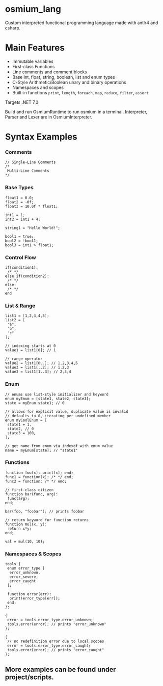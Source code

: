 # osmium_lang
Custom interpreted functional programming language made with antlr4 and csharp.

# Main Features
- Immutable variables
- First-class Functions
- Line comments and comment blocks
- Base int, float, string, boolean, list and enum types
- C-Style Arithmetic/Boolean unary and binary operations
- Namespaces and scopes
- Built-in functions `print`, `length`, `foreach`, `map`, `reduce`, `filter`, `assert`

Targets .NET 7.0

Build and run OsmiumRuntime to run osmium in a terminal.
Interpreter, Parser and Lexer are in OsmiumInterpreter.

# Syntax Examples

### Comments
```
// Single-Line Comments
/*
 Multi-Line Comments
*/
```

### Base Types
```
float1 = 0.0;
float2 = -0f;
float3 = 10.0f * float1;

int1 = 1;
int2 = int1 + 4;

string1 = "Hello World!";

bool1 = true;
bool2 = !bool1;
bool3 = int1 > float1;
```

### Control Flow
```
if(condition1):
 /* */
else if(condition2):
 /* */
else:
 /* */
end
```

### List & Range
```
list1 = [1,2,3,4,5];
list2 = [
 "a",
 "b",
 "c"
];

// indexing starts at 0
value1 = list1[0]; // 1

// range operator
value2 = list1[0..]; // 1,2,3,4,5
value3 = list1[..2]; // 1,2,3
value3 = list1[1..3]; // 2,3,4
```

### Enum
```
// enums use list-style initializer and keyword
enum myEnum = [state1, state2, state3];
state = myEnum.state1; // 0

// allows for explicit value, duplicate value is invalid
// defaults to 0, iterating per undefined member
enum myCoolEnum = [
 state1 = 1,
 state2, // 0
 state3 = 100,
];

// get name from enum via indexof with enum value
name = myEnum[state]; // "state1"
```
### Functions
```
function foo(x): print(x); end;
func1 = function(x): /* */ end;
func2 = function: /* */ end;

// first-class citizen
function bar(func, arg):
 func(arg);
end;

bar(foo, "foobar"); // prints foobar

// return keyword for function returns
function mul(x, y):
 return x*y;
end;

val = mul(10, 10);
```

### Namespaces & Scopes
```
tools {
 enum error_type [
  error_unknown,
  error_severe,
  error_caught
 ];

 function error(err): 
  print(error_type[err]); 
 end;
};

{
 error = tools.error_type.error_unknown;
 tools.error(error); // prints "error_unknown"
};

{
 // no redefinition error due to local scopes
 error = tools.error_type.error_caught;
 tools.error(error); // prints "error_caught"
};
```

## More examples can be found under project/scripts.
